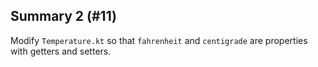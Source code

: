 ## Summary 2 (#11)

Modify `Temperature.kt` so that `fahrenheit` and `centigrade` are properties
with getters and setters.